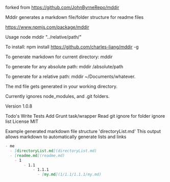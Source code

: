 forked from https://github.com/JohnByrneRepo/mddir

Mddir generates a markdown file/folder structure for readme files

https://www.npmjs.com/package/mddir

Usage
node mddir "../relative/path/"

To install: npm install https://github.com/charles-liang/mddir -g

To generate markdown for current directory: mddir

To generate for any absolute path: mddir /absolute/path

To generate for a relative path: mddir ~/Documents/whatever.

The md file gets generated in your working directory.

Currently ignores node_modules, and .git folders.

Version
1.0.8

Todo's
Write Tests
Add Grunt task/wrapper
Read git ignore for folder ignore list
License
MIT

Example generated markdown file structure 'directoryList.md'
This output allows markdown to automatically generate lists and links
``` markdown
- me
  - [directoryList.md](directoryList.md)
  - [readme.md](readme.md)
    - 1
        - 1.1
            - 1.1.1
              - [my.md](1/1.1/1.1.1/my.md)
```